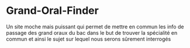 # Grand-Oral-Finder
Un site moche mais puissant qui permet de mettre en commun les info de passage des grand oraux du bac dans le but de trouver la spécialité en commun et ainsi le sujet sur lequel nous serons sûrement interrogés 
